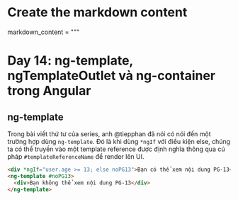 # Create the markdown content
markdown_content = """
# Day 14: ng-template, ngTemplateOutlet và ng-container trong Angular

## ng-template

Trong bài viết thứ tư của series, anh @tiepphan đã nói có nói đến một trường hợp dùng `ng-template`. Đó là khi dùng `*ngIf` với điều kiện else, chúng ta có thể truyền vào một template reference được định nghĩa thông qua cú pháp `#templateReferenceName` để render lên UI.

```html
<div *ngIf="user.age >= 13; else noPG13">Bạn có thể xem nội dung PG-13</div>
<ng-template #noPG13>
  <div>Bạn không thể xem nội dung PG-13</div>
</ng-template>
